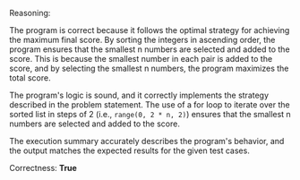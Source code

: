 Reasoning:

The program is correct because it follows the optimal strategy for achieving the maximum final score. By sorting the integers in ascending order, the program ensures that the smallest n numbers are selected and added to the score. This is because the smallest number in each pair is added to the score, and by selecting the smallest n numbers, the program maximizes the total score.

The program's logic is sound, and it correctly implements the strategy described in the problem statement. The use of a for loop to iterate over the sorted list in steps of 2 (i.e., `range(0, 2 * n, 2)`) ensures that the smallest n numbers are selected and added to the score.

The execution summary accurately describes the program's behavior, and the output matches the expected results for the given test cases.

Correctness: **True**